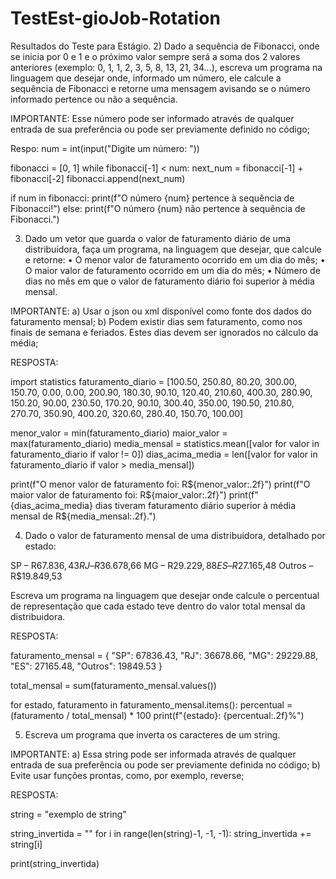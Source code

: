# TestEst-gioJob-Rotation
Resultados do Teste para Estágio. 
2) Dado a sequência de Fibonacci, onde se inicia por 0 e 1 e o próximo valor sempre será a soma dos 2 valores anteriores (exemplo: 0, 1, 1, 2, 3, 5, 8, 13, 21, 34...), escreva um programa na linguagem que desejar onde, informado um número, ele calcule a sequência de Fibonacci e retorne uma mensagem avisando se o número informado pertence ou não a sequência.

IMPORTANTE:
Esse número pode ser informado através de qualquer entrada de sua preferência ou pode ser previamente definido no código;

Respo: 
num = int(input("Digite um número: "))  

fibonacci = [0, 1]
while fibonacci[-1] < num:
    next_num = fibonacci[-1] + fibonacci[-2]
    fibonacci.append(next_num)

if num in fibonacci:
    print(f"O número {num} pertence à sequência de Fibonacci!")
else:
    print(f"O número {num} não pertence à sequência de Fibonacci.")

3) Dado um vetor que guarda o valor de faturamento diário de uma distribuidora, faça um programa, na linguagem que desejar, que calcule e retorne:
• O menor valor de faturamento ocorrido em um dia do mês;
• O maior valor de faturamento ocorrido em um dia do mês;
• Número de dias no mês em que o valor de faturamento diário foi superior à média mensal.

IMPORTANTE:
a) Usar o json ou xml disponível como fonte dos dados do faturamento mensal;
b) Podem existir dias sem faturamento, como nos finais de semana e feriados. Estes dias devem ser ignorados no cálculo da média;

RESPOSTA: 

import statistics
faturamento_diario = [100.50, 250.80, 80.20, 300.00, 150.70, 0.00, 0.00, 200.90, 180.30, 90.10, 120.40, 210.60, 400.30, 280.90, 150.20, 90.00, 230.50, 170.20, 90.10, 300.40, 350.00, 190.50, 210.80, 270.70, 350.90, 400.20, 320.60, 280.40, 150.70, 100.00]

menor_valor = min(faturamento_diario)
maior_valor = max(faturamento_diario)
media_mensal = statistics.mean([valor for valor in faturamento_diario if valor != 0])
dias_acima_media = len([valor for valor in faturamento_diario if valor > media_mensal])

print(f"O menor valor de faturamento foi: R${menor_valor:.2f}")
print(f"O maior valor de faturamento foi: R${maior_valor:.2f}")
print(f"{dias_acima_media} dias tiveram faturamento diário superior à média mensal de R${media_mensal:.2f}.")

4) Dado o valor de faturamento mensal de uma distribuidora, detalhado por estado:

SP – R$67.836,43
RJ – R$36.678,66
MG – R$29.229,88
ES – R$27.165,48
Outros – R$19.849,53

Escreva um programa na linguagem que desejar onde calcule o percentual de representação que cada estado teve dentro do valor total mensal da distribuidora.

RESPOSTA: 

faturamento_mensal = {
    "SP": 67836.43,
    "RJ": 36678.66,
    "MG": 29229.88,
    "ES": 27165.48,
    "Outros": 19849.53
}

total_mensal = sum(faturamento_mensal.values())

for estado, faturamento in faturamento_mensal.items():
    percentual = (faturamento / total_mensal) * 100
    print(f"{estado}: {percentual:.2f}%")

5) Escreva um programa que inverta os caracteres de um string.

IMPORTANTE:
a) Essa string pode ser informada através de qualquer entrada de sua preferência ou pode ser previamente definida no código;
b) Evite usar funções prontas, como, por exemplo, reverse;

RESPOSTA: 

string = "exemplo de string"

string_invertida = ""
for i in range(len(string)-1, -1, -1):
    string_invertida += string[i]

print(string_invertida)
